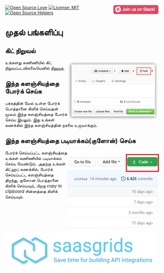 [![Open Source Love](https://badges.frapsoft.com/os/v1/open-source.svg?v=103)](https://github.com/ellerbrock/open-source-badges/)
[<img align="right" width="150" src="assets/join-slack-team.png">](https://join.slack.com/t/firstcontributors/shared_invite/enQtMzE1MTYwNzI3ODQ0LTZiMDA2OGI2NTYyNjM1MTFiNTc4YTRhZTg4OWZjMzA0ZWZmY2UxYzVkMzI1ZmVmOWI4ODdkZWQwNTM2NDVmNjY)
[![License: MIT](https://img.shields.io/badge/License-MIT-green.svg)](https://opensource.org/licenses/MIT)
[![Open Source Helpers](https://www.codetriage.com/roshanjossey/first-contributions/badges/users.svg)](https://www.codetriage.com/roshanjossey/first-contributions)

# முதல் பங்களிப்பு

## கிட் நிறுவல்

<img align="right" width="300" src="assets/fork.png" alt="fork this repository" />

உங்களது கணிணியில் கிட் நிறுவப்படவில்லையெனில் [நிறுவுக]( https://help.github.com/articles/set-up-git/).

## இந்த களஞ்சியத்தை போர்க் செய்க

பக்கத்தின் மேல் உள்ள போர்க் பொத்தானை கிளிக் செய்வதன் மூலம் இந்த களஞ்சியத்தை போர்க் செய்ய இயலும்.
இது உங்கள் கணக்கில் இந்த களஞ்சியத்தின் நகலை உருவாக்கும்.

## இந்த களஞ்சியத்தை படியாக்கம்(குளோன்) செய்க

<img align="right" width="300" src="assets/clone.png" alt="clone this repository" />

போர்க் செய்யப்பட்ட களஞ்சியத்தை உங்கள் கணிணியில் படியாக்கம் செய்ய வேண்டும். அதற்கு உங்கள் கிட்ஹப் கணக்கில், போர்க் செய்யப்பட்ட களஞ்சியத்தை திறந்து, குளோன் பொத்தானை கிளிக் செய்யவும், பிறகு *copy to clipboard* சின்னத்தை கிளிக் செய்யவும்.


<a href="http://saasgrids.com"> <img alt="https://app.saasgrids.com" src="assets/saasgrids-banner.png" width="500"></a> 











